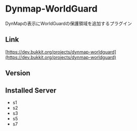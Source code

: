# Dynmap-WorldGuard
DynMapの表示にWorldGuardの保護領域を追加するプラグイン

## Link
[https://dev.bukkit.org/projects/dynmap-worldguard](https://dev.bukkit.org/projects/dynmap-worldguard)

## Version

## Installed Server
- s1
- s2
- s3
- s5
- s7
